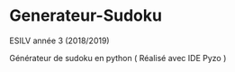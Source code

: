 # Generateur-Sudoku
ESILV année 3 (2018/2019)

Générateur de sudoku en python ( Réalisé avec IDE Pyzo )
